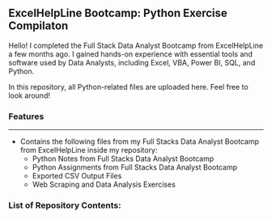 ## ExcelHelpLine Bootcamp: Python Exercise Compilaton

Hello! I completed the Full Stack Data Analyst Bootcamp from ExcelHelpLine a few months ago. I gained hands-on experience with essential tools and software used by Data Analysts, including Excel, VBA, Power BI, SQL, and Python. 

In this repository, all Python-related files are uploaded here. Feel free to look around!

### Features

___

- Contains the following files from my Full Stacks Data Analyst Bootcamp from ExcelHelpLine inside my repository:
  - Python Notes from Full Stacks Data Analyst Bootcamp
  - Python Assignments from Full Stacks Data Analyst Bootcamp
  - Exported CSV Output Files
  - Web Scraping and Data Analysis Exercises

### **List of Repository Contents:**


